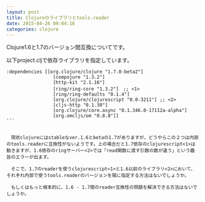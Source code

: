 ```yaml
---
layout: post
title: Clojureのライブラリとtools.reader
date: 2015-04-26 09:04:16
categories: clojure
---
```

<p>Clojure1.6と1.7のバージョン間互換についてです。</p>

<p>以下project.cljで依存ライブラリを指定しています。</p>

<pre class="lang-clj prettyprint-override"><code>:dependencies [[org.clojure/clojure "1.7.0-beta2"]
                 [compojure "1.3.2"]
                 [http-kit "2.1.16"]
                 [ring/ring-core "1.3.2"]　;; &lt;1&gt;
                 [ring/ring-defaults "0.1.4"]
                 [org.clojure/clojurescript "0.0-3211"] ;; &lt;2&gt;
                 [cljs-http "0.1.30"]
                 [org.clojure/core.async "0.1.346.0-17112a-alpha"]
                 [org.omcljs/om "0.8.8"]]
```

<p>　現状clojureにはstableなver.1.6とbetaの1.7がありますが、どうやらこの２つは内部のtools.readerに互換性がないようです。上の場合だと1.7依存のclojurescript&lt;1>は動きますが、1.6依存のringサーバー&lt;2>では「read関数に渡す引数の数が違う」という趣旨のエラーが出ます。<br>
　そこで、1.7のreaderを使うclojurescript&lt;1>と1.6以前のライブラリ&lt;2>において、それぞれ内部で使うtools.readerのバージョンを陽に指定する方法はないでしょうか。<br>
　もしくはもっと根本的に、1.6 - 1.7間のreader互換性の問題を解決できる方法はないでしょうか。</p>
